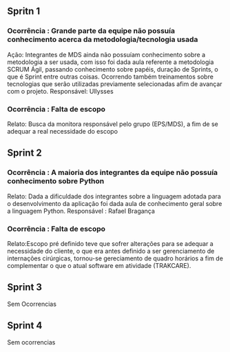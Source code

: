 ## Spritn 1
### Ocorrência : Grande parte da equipe não possuía conhecimento acerca da metodologia/tecnologia usada
Ação: Integrantes de MDS ainda não possuíam conhecimento sobre a metodologia a ser usada, com isso foi dada aula referente a metodologia SCRUM  Ágil, passando  conhecimento sobre papéis, duração de Sprints, o que é Sprint entre outras coisas. Ocorrendo também treinamentos sobre tecnologias que serão utilizadas previamente selecionadas afim de avançar com o projeto.
Responsável: Ullysses

### Ocorrência : Falta de escopo
Relato: Busca da monitora responsável pelo grupo (EPS/MDS), a fim de se adequar a real necessidade do escopo

## Sprint 2
### Ocorrência : A maioria dos integrantes da equipe não possuía conhecimento sobre Python
Relato: Dada a dificuldade dos integrantes sobre a linguagem adotada para o desenvolvimento da aplicação foi dada aula de conhecimento geral sobre a linguagem Python.
Responsável : Rafael Bragança


### Ocorrência : Falta de escopo 
Relato:Escopo pré definido teve que sofrer alterações para se adequar a necessidade do cliente, o que era antes definido a ser gerenciamento de internações cirúrgicas, tornou-se gereciamento de quadro horários a fim de complementar o que o atual software em atividade (TRAKCARE).
## Sprint 3

Sem Ocorrencias

## Sprint 4
 Sem ocorrencias

 